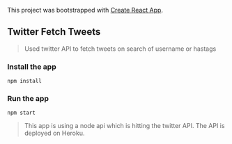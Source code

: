 This project was bootstrapped with [Create React App](https://github.com/facebook/create-react-app).

## Twitter Fetch Tweets

> Used twitter API to fetch tweets on search of username or hastags

### Install the app

```
npm install
```

### Run the app

```
npm start
```

> This app is using a node api which is hitting the twitter API.
  The API is deployed on Heroku.
